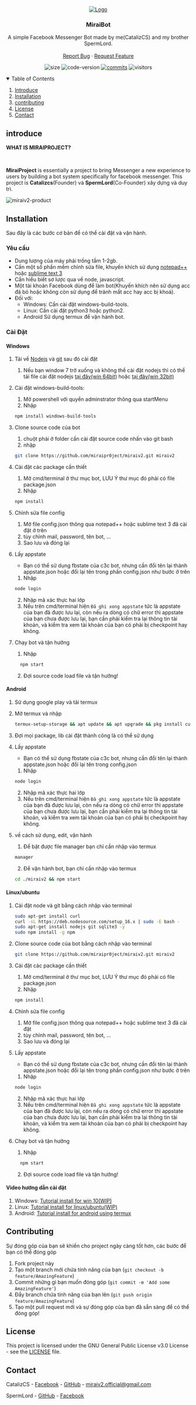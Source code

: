 <br />
<p align="center">
    <a href="https://github.com/miraiPr0ject/miraiv2">
        <img src="https://i.imgur.com/sxW5AWa.png" alt="Logo">
    </a>

<h3 align="center">MiraiBot</h3>

<p align="center">
    A simple Facebook Messenger Bot made by me(CatalizCS) and my brother SpermLord.
    <br />
    <br />
    <a href="https://github.com/miraiPr0ject/miraiv2/issues">Report Bug</a>
    ·
    <a href="https://github.com/miraiPr0ject/miraiv2/pulls">Request Feature</a>
    </p>
</p>

<p align="center">
	<img alt="size" src="https://img.shields.io/github/repo-size/miraiPr0ject/miraiv2.svg?style=flat-square&label=size">
	<img alt="code-version" src="https://img.shields.io/badge/dynamic/json?color=red&label=code%20version&prefix=v&query=%24.version&url=https%3A%2F%2Fraw.githubusercontent.com%2FmiraiPr0ject%2Fmiraiv2%2Fmaster%2Fpackage.json&style=flat-square">
	<a href="https://github.com/miraiPr0ject/miraiv2/commits"><img alt="commits" src="https://img.shields.io/github/commit-activity/m/miraiPr0ject/miraiv2.svg?label=commit&style=flat-square"></a>
    	<img alt="visitors" src="https://visitor-badge.laobi.icu/badge?page_id=miraiPr0ject.miraiv2">
	
</p>

<!-- TABLE OF CONTENTS -->
<details open="open">
    <summary>Table of Contents</summary>
    <ol>
        <li><a href="#introduce">Introduce</a></li>
        <li><a href="#Installation">Installation</a></li>
        <li><a href="#contributing">contributing</a></li>
        <li><a href="#license">License</a></li>
        <li><a href="#contact">Contact</a></li>
    </ol>
</details>

<!-- ABOUT THE PROJECT -->
## introduce
<p><strong>WHAT IS MIRAIPROJECT?</strong></p>
<br />
<p>
<strong>MiraiProject</strong> is essentially a project to bring Messenger a new experience to users by building a bot system specifically for facebook messenger. This project is <strong>Catalizcs</strong>(Founder) và <strong>SpermLord</strong>(Co-Founder) xây dựng và duy trì.
</p>

![miraiv2-product](https://miraiproject.tk/images/demo.png)


<!-- INSTALLATION -->
## Installation

Sau đây là các bước cơ bản để có thể cài đặt và vận hành.

### Yêu cầu

- Dung lượng của máy phải trống tầm 1-2gb.
- Cần một số phần mềm chỉnh sửa file, khuyến khích sử dụng [notepad++](https://notepad-plus-plus.org/downloads/) hoặc [sublime text 3](https://www.sublimetext.com/3)
- Cần hiểu biết sơ lược qua về node, javascript.
- Một tài khoản Facebook dùng để làm bot(Khuyến khích nên sử dụng acc đã bỏ hoặc không còn sử dụng để tránh mất acc hay acc bị khoá).
- Đối với:
    - Windows: Cần cài đặt windows-build-tools.
    - Linux: Cần cài đặt python3 hoặc python2.
    - Android Sử dụng termux để vận hành bot.

### Cài Đặt

#### Windows

1. Tải về [Nodejs](https://nodejs.org/en/) và [git](https://git-scm.com/) sau đó cài đặt
    1. Nếu bạn window 7 trở xuống và không thể cài đặt nodejs thì có thể tải file cài đặt nodejs [tại đây(win 64bit)](https://nodejs.org/download/release/v13.14.0/node-v13.14.0-x64.msi) hoặc [tại đây(win 32bit)](https://nodejs.org/download/release/v13.14.0/node-v13.14.0-x86.msi)

2. Cài đặt windows-build-tools:
    1. Mở powershell với quyền adminstrator thông qua startMenu
    2. Nhập 
     ```sh
     npm install windows-build-tools
     ```

3. Clone source code của bot
    1. chuột phải ở folder cần cài đặt source code nhấn vào git bash
    2. nhập
    ```sh
    git clone https://github.com/miraipr0ject/miraiv2.git miraiv2
    ``` 

4. Cài đặt các package cần thiết
    1. Mở cmd/terminal ở thư mục bot, LƯU Ý thư mục đó phải có file package.json
    2. Nhập
    ```sh
    npm install
    ```

5. Chỉnh sửa file config
    1. Mở file config.json thông qua notepad++ hoặc sublime text 3 đã cài đặt ở trên
    2. tùy chỉnh mail, password, tên bot, ...
    3. Sao lưu và đóng lại

6. Lấy appstate
    - Bạn có thể sử dụng fbstate của c3c bot, nhưng cần đổi tên lại thành appstate.json hoặc đổi lại tên trong phần config.json như bước ở trên
    1. Nhập
    ```sh
    node login
    ```
    2. Nhập mã xác thực hai lớp
    3. Nếu trên cmd/terminal hiện ```Đã ghi xong appstate``` tức là appstate của bạn đã được lưu lại, còn nếu ra dòng có chữ error thì appstate của bạn chưa được lưu lại, bạn cần phải kiểm tra lại thông tin tài khoản, và kiểm tra xem tài khoản của bạn có phải bị checkpoint hay không.

7. Chạy bot và tận hưởng
    1. Nhập
    ```sh
      npm start
      ```
    2. Đợi source code load file và tận hưởng!

#### Android

1. Sử dụng google play và tải termux

2. Mở termux và nhập
    ```sh
    termux-setup-storage && apt update && apt upgrade && pkg install curl -y && bash <(curl -s https://raw.githubusercontent.com/catalizcs/storage-data/master/install.sh)
    ```

3. Đợi mọi package, lib cài đặt thành công là có thể sử dụng

4. Lấy appstate
    - Bạn có thể sử dụng fbstate của c3c bot, nhưng cần đổi tên lại thành appstate.json hoặc đổi lại tên trong config.json
    1. Nhập
    ```sh
    node login
    ```
    2. Nhập mã xác thực hai lớp
    3. Nếu trên cmd/terminal hiện ```Đã ghi xong appstate``` tức là appstate của bạn đã được lưu lại, còn nếu ra dòng có chữ error thì appstate của bạn chưa được lưu lại, bạn cần phải kiểm tra lại thông tin tài khoản, và kiểm tra xem tài khoản của bạn có phải bị checkpoint hay không.

5. về cách sử dụng, edit, vận hành
      1. Để bật được file manager bạn chỉ cần nhập vào termux
      ```sh
      manager
      ```
      2. Để vận hành bot, bạn chỉ cần nhập vào termux
      ```sh
      cd ./miraiv2 && npm start
      ```

#### Linux/ubuntu

1. Cài đặt node và git bằng cách nhập vào terminal
    ```sh
    sudo apt-get install curl
    curl -sL https://deb.nodesource.com/setup_16.x | sudo -E bash -
    sudo apt-get install nodejs git sqlite3 -y
    sudo npm install -g npm
    ```

2. Clone source code của bot bằng cách nhập vào terminal
    ```sh
    git clone https://github.com/miraipr0ject/miraiv2.git miraiv2
    ```

3. Cài đặt các package cần thiết
    1. Mở cmd/terminal ở thư mục bot, LƯU Ý thư mục đó phải có file package.json
    2. Nhập
    ```sh
    npm install
    ``` 

4. Chỉnh sửa file config
    1. Mở file config.json thông qua notepad++ hoặc sublime text 3 đã cài đặt
    2. tùy chỉnh mail, password, tên bot, ...
    3. Sao lưu và đóng lại

5. Lấy appstate
    - Bạn có thể sử dụng fbstate của c3c bot, nhưng cần đổi tên lại thành appstate.json hoặc đổi lại tên trong phần config.json như bước ở trên
    1. Nhập
    ```sh
    node login
    ```
    2. Nhập mã xác thực hai lớp
    3. Nếu trên cmd/terminal hiện ```Đã ghi xong appstate``` tức là appstate của bạn đã được lưu lại, còn nếu ra dòng có chữ error thì appstate của bạn chưa được lưu lại, bạn cần phải kiểm tra lại thông tin tài khoản, và kiểm tra xem tài khoản của bạn có phải bị checkpoint hay không.

6. Chạy bot và tận hưởng
    1. Nhập
    ```sh
      npm start
      ```
    2. Đợi source code load file và tận hưởng!

#### Video hướng dẫn cài đặt

1. Windows: [Tutorial install for win 10(WIP)]()
2. Linux: [Tutorial install for linux/ubuntu(WIP)]()
3. Android: [Tutorial install for android using termux](https://www.youtube.com/watch?v=xWvzbhA2_jk)


<!-- CONTRIBUTING -->
## Contributing

Sự đóng góp của bạn sẽ khiến cho project ngày càng tốt hơn, các bước để bạn có thể đóng góp

1. Fork project này
2. Tạo một branch mới chứa tính năng của bạn (`git checkout -b feature/AmazingFeature`)
3. Commit những gì bạn muốn đóng góp (`git commit -m 'Add some AmazingFeature'`)
4. Đẩy branch chứa tính năng của bạn lên (`git push origin feature/AmazingFeature`)
5. Tạo một pull request mới và sự đóng góp của bạn đã sẵn sàng để có thể đóng góp!

<!-- LICENSE -->
## License

This project is licensed under the GNU General Public License v3.0 License - see the [LICENSE](LICENSE) file.

<!-- CONTACT -->
## Contact

CatalizCS - [Facebook](https://facebook.com/CatalizCS) - [GitHub](https://github.com/catalizcs) - miraiv2.official@gmail.com

SpermLord - [GitHub](https://github.com/spermlord) - [Facebook](https://fb.me/MyNameIsSpermLord)
